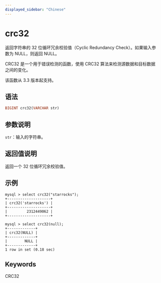 ```yaml
---
displayed_sidebar: "Chinese"
---
```


# crc32



返回字符串的 32 位循环冗余校验值（Cyclic Redundancy Check）。如果输入参数为 NULL，则返回 NULL。

CRC32 是一个用于错误检测的函数，使用 CRC32 算法来检测源数据和目标数据之间的变化。

该函数从 3.3 版本起支持。

## 语法

```Haskell
BIGINT crc32(VARCHAR str)
```

## 参数说明

`str`：输入的字符串。

## 返回值说明

返回一个 32 位循环冗余校验值。

## 示例

```Plain Text
mysql > select crc32("starrocks");
+--------------------+
| crc32('starrocks') |
+--------------------+
|         2312449062 |
+--------------------+

mysql > select crc32(null);
+-------------+
| crc32(NULL) |
+-------------+
|        NULL |
+-------------+
1 row in set (0.18 sec)
```

## Keywords

CRC32
